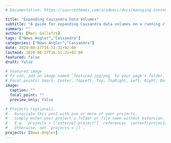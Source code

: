 ```yaml
---
# Documentation: https://sourcethemes.com/academic/docs/managing-content/

title: "Expanding Cassandra Data Volumes"
subtitle: "A guide for expanding Cassandra data volumes on a running cluster without stopping the service"
summary: ""
authors: [Marc Gallofré]
tags: ["News Angler","Cassandra"]
categories: ["News Angler","Cassandra"]
date: 2020-08-27T16:51:31+02:00
lastmod: 2020-08-27T16:51:31+02:00
featured: false
draft: false

# Featured image
# To use, add an image named `featured.jpg/png` to your page's folder.
# Focal points: Smart, Center, TopLeft, Top, TopRight, Left, Right, BottomLeft, Bottom, BottomRight.
image:
  caption: ""
  focal_point: ""
  preview_only: false

# Projects (optional).
#   Associate this post with one or more of your projects.
#   Simply enter your project's folder or file name without extension.
#   E.g. `projects = ["internal-project"]` references `content/project/deep-learning/index.md`.
#   Otherwise, set `projects = []`.
projects: [News-Angler]
---
```

